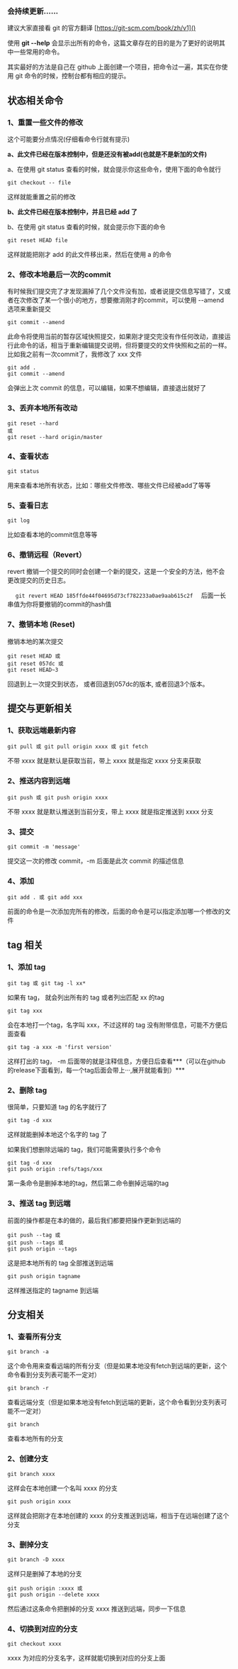 ### **会持续更新......**

建议大家直接看 git 的官方翻译 [https://git-scm.com/book/zh/v1]()

使用 **git --help** 会显示出所有的命令，这篇文章存在的目的是为了更好的说明其中一些常用的命令。

其实最好的方法是自己在 github 上面创建一个项目，把命令过一遍，其实在你使用 git 命令的时候，控制台都有相应的提示。


## 状态相关命令

### 1、重置一些文件的修改
这个可能要分点情况(仔细看命令行就有提示)

**a、此文件已经在版本控制中，但是还没有被add(也就是不是新加的文件)**

a、在使用 git status 查看的时候，就会提示你这些命令，使用下面的命令就行

```
git checkout -- file
```
这样就能重置之前的修改
   
**b、此文件已经在版本控制中，并且已经 add 了**

b、在使用 git status 查看的时候，就会提示你下面的命令

```
git reset HEAD file
```
这样就能把刚才 add 的此文件移出来，然后在使用 a 的命令
   
### 2、修改本地最后一次的commit

有时候我们提交完了才发现漏掉了几个文件没有加，或者说提交信息写错了，又或者在次修改了某一个很小的地方，想要撤消刚才的commit，可以使用
--amend 选项来重新提交

```
git commit --amend
```   
此命令将使用当前的暂存区域快照提交，如果刚才提交完没有作任何改动，直接运行此命令的话，相当于重新编辑提交说明，但将要提交的文件快照和之前的一样。
比如我之前有一次commit了，我修改了 xxx 文件

```
git add .
git commit --amend
```
会弹出上次 commit 的信息，可以编辑，如果不想编辑，直接退出就好了

### 3、丢弃本地所有改动

```
git reset --hard 
或
git reset --hard origin/master
```

### 4、查看状态

```
git status
```
用来查看本地所有状态，比如：哪些文件修改、哪些文件已经被add了等等

### 5、查看日志

```
git log
```
比如查看本地的commit信息等等

### 6、撤销远程（Revert）

revert 撤销一个提交的同时会创建一个新的提交，这是一个安全的方法，他不会更改提交的历史日志。

 ```
 git revert HEAD 185ffde44f04695d73cf782233a0ae9aab615c2f
 ```
后面一长串值为你将要撤销的commit的hash值


### 7、撤销本地 (Reset)

撤销本地的某次提交

```
git reset HEAD 或
git reset 057dc 或
git reset HEAD~3
```
回退到上一次提交到状态，
或者回退到057dc的版本,
或者回退3个版本。


## 提交与更新相关

### 1、获取远端最新内容

```
git pull 或 git pull origin xxxx 或 git fetch
```
不带 xxxx 就是默认是获取当前，带上 xxxx 就是指定 xxxx 分支来获取

### 2、推送内容到远端

```
git push 或 git push origin xxxx
```
不带 xxxx 就是默认推送到当前分支，带上 xxxx 就是指定推送到 xxxx 分支

### 3、提交

```
git commit -m 'message'
```
提交这一次的修改 commit，-m 后面是此次 commit 的描述信息

### 4、添加

```
git add . 或 git add xxx
```
前面的命令是一次添加完所有的修改，后面的命令是可以指定添加哪一个修改的文件


## tag 相关

### 1、添加 tag

```
git tag 或 git tag -l xx*
```
如果有 tag， 就会列出所有的 tag 或者列出匹配 xx 的tag

```
git tag xxx
```
会在本地打一个tag，名字叫 xxx，不过这样的 tag 没有附带信息，可能不方便后面查看

```
git tag -a xxx -m 'first version'
```
这样打出的 tag， -m 后面带的就是注释信息，方便日后查看***（可以在github的release下面看到，每一个tag后面会带上···,展开就能看到）***

### 2、删除 tag
很简单，只要知道 tag 的名字就行了

```
git tag -d xxx
```
这样就能删掉本地这个名字的 tag 了

如果我们想删除远端的 tag，我们可能需要执行多个命令

```
git tag -d xxx
git push origin :refs/tags/xxx
```
第一条命令是删掉本地的tag，然后第二命令删掉远端的tag

### 3、推送 tag 到远端
前面的操作都是在本的做的，最后我们都要把操作更新到远端的

```
git push --tag 或 
git push --tags 或 
git push origin --tags
```
这是把本地所有的 tag 全部推送到远端

```
git push origin tagname
```
这样推送指定的 tagname 到远端


## 分支相关

### 1、查看所有分支

```
git branch -a
```
这个命令用来查看远端的所有分支（但是如果本地没有fetch到远端的更新，这个命令看到分支列表可能不一定对）


```
git branch -r
```
查看远端分支（但是如果本地没有fetch到远端的更新，这个命令看到分支列表可能不一定对）

```
git branch
```
查看本地所有的分支

### 2、创建分支

```
git branch xxxx
```
这样会在本地创建一个名叫 xxxx 的分支

```
git push origin xxxx
```
这样就会把刚才在本地创建的 xxxx 的分支推送到远端，相当于在远端创建了这个分支

### 3、删掉分支

```
git branch -D xxxx
```
这样只是删掉了本地的分支

```
git push origin :xxxx 或
git push origin --delete xxxx
```
然后通过这条命令把删掉的分支 xxxx 推送到远端，同步一下信息

### 4、切换到对应的分支

```
git checkout xxxx
```
xxxx 为对应的分支名字，这样就能切换到对应的分支上面

